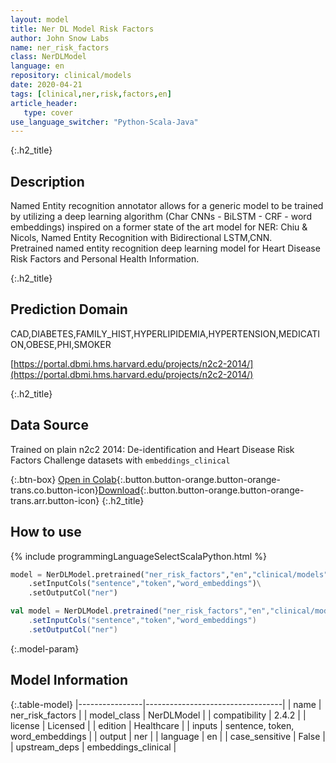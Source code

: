 ```yaml
---
layout: model
title: Ner DL Model Risk Factors
author: John Snow Labs
name: ner_risk_factors
class: NerDLModel
language: en
repository: clinical/models
date: 2020-04-21
tags: [clinical,ner,risk,factors,en]
article_header:
   type: cover
use_language_switcher: "Python-Scala-Java"
---
```


{:.h2_title}
## Description
Named Entity recognition annotator allows for a generic model to be trained by utilizing a deep learning algorithm (Char CNNs - BiLSTM - CRF - word embeddings) inspired on a former state of the art model for NER: Chiu & Nicols, Named Entity Recognition with Bidirectional LSTM,CNN.  
Pretrained named entity recognition deep learning model for Heart Disease Risk Factors and Personal Health Information.

{:.h2_title}
## Prediction Domain
CAD,DIABETES,FAMILY_HIST,HYPERLIPIDEMIA,HYPERTENSION,MEDICATION,OBESE,PHI,SMOKER

[https://portal.dbmi.hms.harvard.edu/projects/n2c2-2014/](https://portal.dbmi.hms.harvard.edu/projects/n2c2-2014/)

{:.h2_title}
## Data Source
Trained on plain n2c2 2014: De-identification and Heart Disease Risk Factors Challenge datasets with `embeddings_clinical`

{:.btn-box}
[Open in Colab](https://colab.research.google.com/github/JohnSnowLabs/spark-nlp-workshop/blob/master/tutorials/Certification_Trainings/Healthcare/1.Clinical_Named_Entity_Recognition_Model.ipynb){:.button.button-orange.button-orange-trans.co.button-icon}[Download](https://s3.amazonaws.com/auxdata.johnsnowlabs.com/clinical/models/ner_risk_factors_en_2.4.2_2.4_1587513300751.zip){:.button.button-orange.button-orange-trans.arr.button-icon}
{:.h2_title}
## How to use 
<div class="tabs-box" markdown="1">

{% include programmingLanguageSelectScalaPython.html %}

```python
model = NerDLModel.pretrained("ner_risk_factors","en","clinical/models")\
	.setInputCols("sentence","token","word_embeddings")\
	.setOutputCol("ner")
```

```scala
val model = NerDLModel.pretrained("ner_risk_factors","en","clinical/models")
	.setInputCols("sentence","token","word_embeddings")
	.setOutputCol("ner")
```
</div>



{:.model-param}
## Model Information

{:.table-model}
|----------------|----------------------------------|
| name           | ner_risk_factors                 |
| model_class    | NerDLModel                       |
| compatibility  | 2.4.2                            |
| license        | Licensed                         |
| edition        | Healthcare                       |
| inputs         | sentence, token, word_embeddings |
| output         | ner                              |
| language       | en                               |
| case_sensitive | False                            |
| upstream_deps  | embeddings_clinical              |

